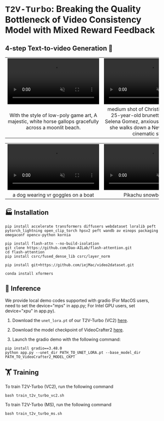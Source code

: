 # <span style="font-family: 'Courier New', monospace; font-weight: bold">T2V-Turbo</span>: Breaking the Quality Bottleneck of Video Consistency Model with Mixed Reward Feedback

## 4-step Text-to-video Generation 🚀

<table class="center">
  <td>
  <video poster="" autoplay controls muted loop height="150%" playbackRate=2.0><source src="https://rg-lcd.s3.amazonaws.com/t2v-turbo-demo/t2v-turbo-vc2/4steps/0273.mp4" type="video/mp4"></video>
  </td>
  <td>
  <video poster="" autoplay controls muted loop height="150%" playbackRate=2.0><source src="https://rg-lcd.s3.amazonaws.com/t2v-turbo-demo/t2v-turbo-vc2/4steps/0054.mp4" type="video/mp4"></video>
  </td>
  <td>
  <video poster="" autoplay controls muted loop height="150%" playbackRate=2.0><source src="https://rg-lcd.s3.amazonaws.com/t2v-turbo-demo/t2v-turbo-vc2/4steps/0262.mp4" type="video/mp4"></video>
  </td>

  <tr>
  <td style="text-align:center;" width="320">With the style of low-poly game art, A majestic, white horse gallops gracefully across a moonlit beach.</td>
  <td style="text-align:center;" width="320">medium shot of Christine, a beautiful 25-year-old brunette resembling Selena Gomez, anxiously looking up as she walks down a New York street, cinematic style</td>
  <td style="text-align:center;" width="320">a cartoon pig playing his guitar, Andrew Warhol style</td>
  <tr>
</table >

<table class="center">
  <td>
  <video poster="" autoplay controls muted loop height="150%" playbackRate=2.0><source src="https://rg-lcd.s3.amazonaws.com/t2v-turbo-demo/t2v-turbo-vc2/4steps/0023.mp4" type="video/mp4"></video>
  </td>
  <td>
  <video poster="" autoplay controls muted loop height="150%" playbackRate=2.0><source src="https://rg-lcd.s3.amazonaws.com/t2v-turbo-demo/t2v-turbo-vc2/4steps/0021.mp4" type="video/mp4"></video>
  </td>
  <td>
  <video poster="" autoplay controls muted loop height="150%" playbackRate=2.0><source src="https://rg-lcd.s3.amazonaws.com/t2v-turbo-demo/t2v-turbo-vc2/4steps/0064.mp4" type="video/mp4"></video>
  </td>

  <tr>
  <td style="text-align:center;" width="320">a dog wearing vr goggles on a boat</td>
  <td style="text-align:center;" width="320">Pikachu snowboarding</td>
  <td style="text-align:center;" width="320">a girl floating underwater </td>
  <tr>
</table >

## 🏭 Installation

```
pip install accelerate transformers diffusers webdataset loralib peft pytorch_lightning open_clip_torch hpsv2 peft wandb av einops packaging omegaconf opencv-python kornia

pip install flash-attn --no-build-isolation
git clone https://github.com/Dao-AILab/flash-attention.git
cd flash-attention
pip install csrc/fused_dense_lib csrc/layer_norm

pip install git+https://github.com/iejMac/video2dataset.git

conda install xformers
```

## 🚀 Inference

We provide local demo codes supported with gradio (For MacOS users, need to set the device="mps" in app.py; For Intel GPU users, set device="xpu" in app.py).
1. Download the `unet_lora.pt` of our T2V-Turbo (VC2) [here](https://huggingface.co/jiachenli-ucsb/T2V-Turbo-VC2/blob/main/unet_lora.pt).

2. Download the model checkpoint of VideoCrafter2 [here](https://huggingface.co/VideoCrafter/VideoCrafter2/blob/main/model.ckpt).

3. Launch the gradio demo with the following command:
```
pip install gradio==3.48.0
python app.py --unet_dir PATH_TO_UNET_LORA.pt --base_model_dir PATH_TO_VideoCrafter2_MODEL_CKPT
```

## 🏋️ Training

To train T2V-Turbo (VC2), run the following command

```
bash train_t2v_turbo_vc2.sh
```

To train T2V-Turbo (MS), run the following command

```
bash train_t2v_turbo_ms.sh
```
